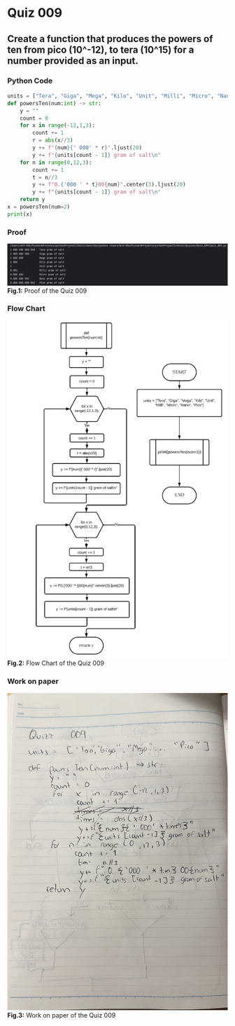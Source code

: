 # Quiz 009
## Create a function that produces the powers of ten from pico (10^-12), to tera (10^15) for a number provided as an input.
### Python Code
```.py
units = ["Tera", "Giga", "Mega", "Kilo", "Unit", "Milli", "Micro", "Nano", "Pico"]
def powersTen(num:int) -> str:
    y = ""
    count = 0
    for x in range(-12,1,3):
        count += 1
        r = abs(x//3)
        y += f"{num}{' 000' * r}".ljust(20)
        y += f"{units[count - 1]} gram of salt\n"
    for n in range(0,12,3):
        count += 1
        t = n//3
        y += f"0.{'000 ' * t}00{num}".center(3).ljust(20)
        y += f"{units[count - 1]} gram of salt\n"
    return y
x = powersTen(num=2)
print(x)
```
### Proof
![Quiz_009_Proof_Image.png](Quiz_009_Proof_Image.png)
**Fig.1:** Proof of the Quiz 009
### Flow Chart
![Quiz_009_Flow_Chart.png](Quiz_009_Flow_Chart.png)
**Fig.2:** Flow Chart of the Quiz 009
### Work on paper
![Quiz_009_Work_Paper.jpeg](Quiz_009_Work_Paper.jpeg)
**Fig.3:** Work on paper of the Quiz 009
